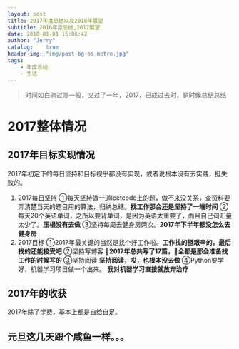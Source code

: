 ```yaml
---
layout: post
title: 2017年度总结以及2018年展望
subtitle: 2016年度总结,2017展望
date: 2018-01-01 15:06:42
author: "Jerry"
catalog:    true
header-img: "img/post-bg-os-metro.jpg"
tags:
    - 年度总结
    - 生活
---
```


> 时间如白驹过隙一般，又过了一年，2017，已成过去时，是时候总结总结

# 2017整体情况

## 2017年目标实现情况
2017年初定下的每日坚持和目标视乎都没有实现，或者说根本没有去实践，挺失败的。
1. 2017每日坚持
①每天坚持做一道leetcode上的题，做不来没关系，查资料要弄清楚当天的题目用的算法，归纳总结。**找工作那会还是坚持了一端时间**
②每天20个英语单词，之所以要背单词，是因为英语太重要了，而且自己词汇量太少了。**压根没有去做**
③坚持每周去健身房两次。**2017年下半年都没怎么去健身房**
2. 2017目标
①2017年最关键的当然是找个好工作啦。**工作找的挺艰辛的，最后找的还能接受吧**
②坚持写博客 **2017年总共写了17篇，全都是那会准备找工作的时候写的**
③坚持阅读 **坚持阅读，哎，也根本没去做**
④Python要学好，机器学习项目做一个出来。 **我对机器学习直接就放弃治疗**

## 2017年的收获
2017年除了学费，基本上都是自给自足。

## 元旦这几天跟个咸鱼一样。。。